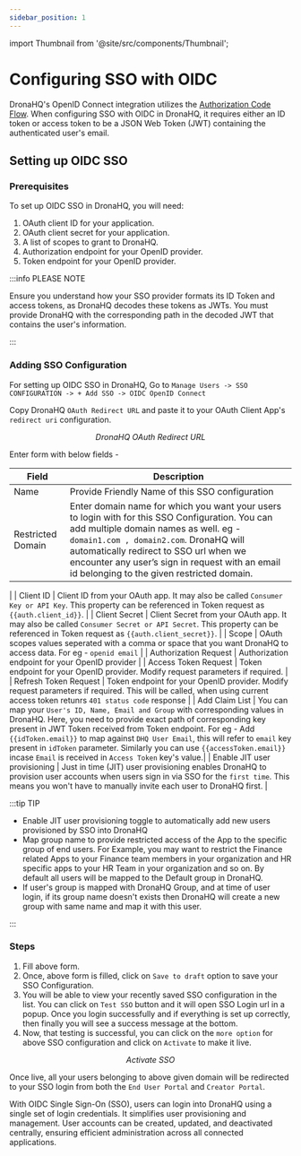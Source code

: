 ```yaml
---
sidebar_position: 1
---
```


import Thumbnail from '@site/src/components/Thumbnail';


# Configuring SSO with OIDC

DronaHQ's OpenID Connect integration utilizes the [Authorization Code Flow](https://auth0.com/docs/flows/authorization-code-flow). When configuring SSO with OIDC in DronaHQ, it requires either an ID token or access token to be a JSON Web Token (JWT) containing the authenticated user's email.

## Setting up OIDC SSO

### Prerequisites

To set up OIDC SSO in DronaHQ, you will need:

1. OAuth client ID for your application.
1. OAuth client secret for your application.
1. A list of scopes to grant to DronaHQ.
1. Authorization endpoint for your OpenID provider.
1. Token endpoint for your OpenID provider.


:::info PLEASE NOTE

Ensure you understand how your SSO provider formats its ID Token and access tokens, as DronaHQ decodes these tokens as JWTs. You must provide DronaHQ with the corresponding path in the decoded JWT that contains the user's information.

:::

### Adding SSO Configuration

For setting up OIDC SSO in DronaHQ, Go to `Manage Users -> SSO CONFIGURATION -> + Add SSO -> OIDC OpenID Connect`

Copy DronaHQ `OAuth Redirect URL` and paste it to your OAuth Client App's `redirect uri` configuration.

<figure>
  <Thumbnail src="/img/sso/sso-oauth-redirect.png" alt="DronaHQ OAuth Redirect URL" />
  <figcaption align = "center"><i>DronaHQ OAuth Redirect URL</i></figcaption>
</figure>

Enter form with below fields -

 | Field | Description  | 
  | ----------------- |---------------- |
| Name            | Provide Friendly Name of this SSO configuration  |
| Restricted Domain           | Enter domain name for which you want your users to login with for this SSO Configuration. You can add multiple domain names as well. eg - `domain1.com , domain2.com`. DronaHQ will automatically redirect to SSO url when we encounter any user’s sign in request with an email id belonging to the given restricted domain.
 |
| Client ID              | Client ID from your OAuth app. It may also be called `Consumer Key or API Key`. This property can be referenced in Token request as `{{auth.client_id}}`. |
| Client Secret | Client Secret from your OAuth app. It may also be called `Consumer Secret or API Secret`. This property can be referenced in Token request as `{{auth.client_secret}}`. |
| Scope      | OAuth scopes values seperated with a comma or space that you want DronaHQ to access data. For eg - `openid email` |
| Authorization Request | Authorization endpoint for your OpenID provider |
| Access Token Request | Token endpoint for your OpenID provider. Modify request parameters if required. |
| Refresh Token Request | Token endpoint for your OpenID provider. Modify request parameters if required. This will be called, when using current access token retunrs `401 status code` response |
| Add Claim List | You can map your `User's ID, Name, Email and Group` with corresponding values in DronaHQ. Here, you need to provide exact path of corresponding key present in JWT Token received from Token endpoint. For eg - Add `{{idToken.email}}` to map against `DHQ User Email`, this will refer to `email` key present in `idToken` parameter. Similarly you can use `{{accessToken.email}}` incase `Email` is received in `Access Token` key's value.|
| Enable JIT user provisioning | Just in time (JIT) user provisioning enables DronaHQ to provision user accounts when users sign in via SSO for the `first time`. This means you won't have to manually invite each user to DronaHQ first. |

:::tip TIP

- Enable JIT user provisioning toggle to automatically add new users provisioned by SSO into DronaHQ
- Map group name to provide restricted access of the App to the specific group of end users. For Example, you may want to restrict the Finance related Apps to your Finance team members in your organization and HR specific apps to your HR Team in your organization and so on. By default all users will be mapped to the Default group in DronaHQ.
- If user's group is mapped with DronaHQ Group, and at time of user login, if its group name doesn't exists then DronaHQ will create a new group with same name and map it with this user.

:::

### Steps
1. Fill above form.
1. Once, above form is filled, click on `Save to draft` option to save your SSO Configuration.
1. You will be able to view your recently saved SSO configuration in the list. You can click on `Test SSO` button and it will open SSO Login url in a popup. Once you login successfully and if everything is set up correctly, then finally you will see a success message at the bottom.
1. Now, that testing is successful, you can click on the `more option` for above SSO configuration and click on `Activate` to make it live.

<figure>
  <Thumbnail src="/img/sso/sso-oauth-login-activate.png" alt="Activate SSO" />
  <figcaption align = "center"><i>Activate SSO</i></figcaption>
</figure>

Once live, all your users belonging to above given domain will be redirected to your SSO login from both the `End User Portal` and `Creator Portal`.


With OIDC Single Sign-On (SSO), users can login into DronaHQ using a single set of login credentials. It simplifies user provisioning and management. User accounts can be created, updated, and deactivated centrally, ensuring efficient administration across all connected applications.